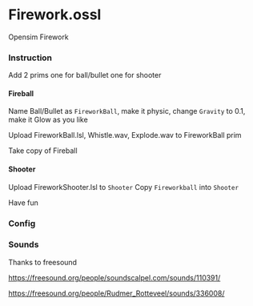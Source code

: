 # Firework.ossl

Opensim Firework

### Instruction

Add 2 prims one for ball/bullet one for shooter

#### Fireball

Name Ball/Bullet as `FireworkBall`, make it physic, change `Gravity` to 0.1, make it Glow as you like

Upload FireworkBall.lsl, Whistle.wav, Explode.wav to FireworkBall prim

Take copy of Fireball

#### Shooter

Upload FireworkShooter.lsl to `Shooter`
Copy `Fireworkball` into `Shooter`

Have fun


### Config

### Sounds

Thanks to freesound

https://freesound.org/people/soundscalpel.com/sounds/110391/

https://freesound.org/people/Rudmer_Rotteveel/sounds/336008/
